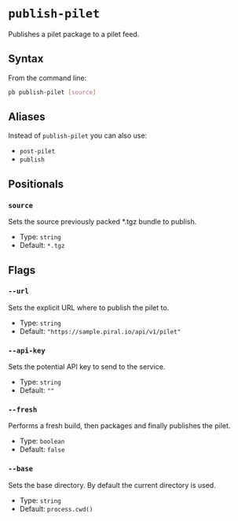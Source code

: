 # `publish-pilet`

<!--start:auto-generated-->

Publishes a pilet package to a pilet feed.

## Syntax

From the command line:

```sh
pb publish-pilet [source]
```

## Aliases

Instead of `publish-pilet` you can also use:

- `post-pilet`
- `publish`

## Positionals

### `source`

Sets the source previously packed *.tgz bundle to publish.

- Type: `string`
- Default: `*.tgz`

## Flags

### `--url`

Sets the explicit URL where to publish the pilet to.

- Type: `string`
- Default: `"https://sample.piral.io/api/v1/pilet"`

### `--api-key`

Sets the potential API key to send to the service.

- Type: `string`
- Default: `""`

### `--fresh`

Performs a fresh build, then packages and finally publishes the pilet.

- Type: `boolean`
- Default: `false`

### `--base`

Sets the base directory. By default the current directory is used.

- Type: `string`
- Default: `process.cwd()`

<!--end:auto-generated-->
